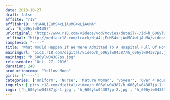 ```yaml
---
date: 2018-10-27
draft: false
affsite: "r18"
afflinkr18: "NjA4LjEuMS4xLjAuMC4wLjAuMA"
url: "h_606ylw04387"
urloriginal: "http://www.r18.com/videos/vod/movies/detail/-/id=h_606ylw04387"
urlfinal: "http://media.r18.com/track/NjA4LjEuMS4xLjAuMC4wLjAuMA/videos/vod/movies/detail/-/id=h_606ylw04387"
samplevid: "----"
title: "What Would Happen If We Were Admitted To A Hospital Full Of Hot Mature Woman Nurses... Can We Really Get Some Action?"
mainimgurl: "pics.r18.com/digital/video/h_606ylw04387/h_606ylw04387ps.jpg"
mainimgs: "h_606ylw04387ps.jpg"
releasedate: "Oct. 27, 2016"
duration: 240
productioncomp: "Yellow Moon"
girls: ['----']
categories: ['Uniform', 'Nurse', 'Mature Woman', 'Voyeur', 'Over 4 Hours']
imgurls: ['pics.r18.com/digital/video/h_606ylw04387/h_606ylw04387jp-1.jpg', 'pics.r18.com/digital/video/h_606ylw04387/h_606ylw04387jp-2.jpg', 'pics.r18.com/digital/video/h_606ylw04387/h_606ylw04387jp-3.jpg', 'pics.r18.com/digital/video/h_606ylw04387/h_606ylw04387jp-4.jpg', 'pics.r18.com/digital/video/h_606ylw04387/h_606ylw04387jp-5.jpg', 'pics.r18.com/digital/video/h_606ylw04387/h_606ylw04387jp-6.jpg', 'pics.r18.com/digital/video/h_606ylw04387/h_606ylw04387jp-7.jpg', 'pics.r18.com/digital/video/h_606ylw04387/h_606ylw04387jp-8.jpg', 'pics.r18.com/digital/video/h_606ylw04387/h_606ylw04387jp-9.jpg', 'pics.r18.com/digital/video/h_606ylw04387/h_606ylw04387jp-10.jpg', 'pics.r18.com/digital/video/h_606ylw04387/h_606ylw04387jp-11.jpg', 'pics.r18.com/digital/video/h_606ylw04387/h_606ylw04387jp-12.jpg', 'pics.r18.com/digital/video/h_606ylw04387/h_606ylw04387jp-13.jpg', 'pics.r18.com/digital/video/h_606ylw04387/h_606ylw04387jp-14.jpg', 'pics.r18.com/digital/video/h_606ylw04387/h_606ylw04387jp-15.jpg', 'pics.r18.com/digital/video/h_606ylw04387/h_606ylw04387jp-16.jpg', 'pics.r18.com/digital/video/h_606ylw04387/h_606ylw04387jp-17.jpg', 'pics.r18.com/digital/video/h_606ylw04387/h_606ylw04387jp-18.jpg', 'pics.r18.com/digital/video/h_606ylw04387/h_606ylw04387jp-19.jpg', 'pics.r18.com/digital/video/h_606ylw04387/h_606ylw04387jp-20.jpg']
imgs: ['h_606ylw04387jp-1.jpg', 'h_606ylw04387jp-2.jpg', 'h_606ylw04387jp-3.jpg', 'h_606ylw04387jp-4.jpg', 'h_606ylw04387jp-5.jpg', 'h_606ylw04387jp-6.jpg', 'h_606ylw04387jp-7.jpg', 'h_606ylw04387jp-8.jpg', 'h_606ylw04387jp-9.jpg', 'h_606ylw04387jp-10.jpg', 'h_606ylw04387jp-11.jpg', 'h_606ylw04387jp-12.jpg', 'h_606ylw04387jp-13.jpg', 'h_606ylw04387jp-14.jpg', 'h_606ylw04387jp-15.jpg', 'h_606ylw04387jp-16.jpg', 'h_606ylw04387jp-17.jpg', 'h_606ylw04387jp-18.jpg', 'h_606ylw04387jp-19.jpg', 'h_606ylw04387jp-20.jpg']
---
```

